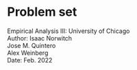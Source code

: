 # Problem set 
Empirical Analysis III: University of Chicago <br>
Author: Isaac Norwitch <br> 
Jose M. Quintero <br>
Alex Weinberg <br>
Date: Feb. 2022
